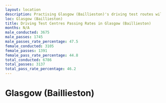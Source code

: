 ```yaml
---
layout: location
description: Practising Glasgow (Baillieston)'s driving test routes will help you become more confident in your gear-changing abilities.
loc: Glasgow (Baillieston)
title: Driving Test Centres Passing Rates in Glasgow (Baillieston)
months: N/A
male_conducted: 3675
male_passes: 1745
male_passes_rate_percentage: 47.5
female_conducted: 3105
female_passes: 1391
female_pass_rate_percentage: 44.8
total_conducted: 6786
total_passes: 3137
total_pass_rate_percentage: 46.2
---
```


# Glasgow (Baillieston)
